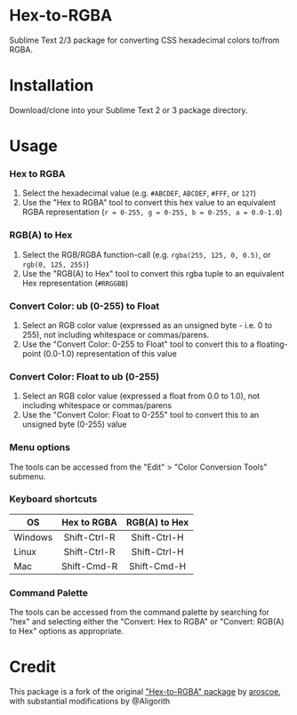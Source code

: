 Hex-to-RGBA
===========

Sublime Text 2/3 package for converting CSS hexadecimal colors to/from RGBA.

Installation
============

Download/clone into your Sublime Text 2 or 3 package directory.


Usage
=====

###  Hex to RGBA
1. Select the hexadecimal value (e.g. `#ABCDEF`, `ABCDEF`, `#FFF`, or `127`)
2. Use the "Hex to RGBA" tool to convert this hex value to an equivalent RGBA representation 
  (`r = 0-255, g = 0-255, b = 0-255, a = 0.0-1.0`)

### RGB(A) to Hex
1. Select the RGB/RGBA function-call (e.g. `rgba(255, 125, 0, 0.5)`, or `rgb(0, 125, 255)`)
2. Use the "RGB(A) to Hex" tool to convert this rgba tuple to an equivalent Hex representation (`#RRGGBB`)

### Convert Color: ub (0-255) to Float
1. Select an RGB color value (expressed as an unsigned byte - i.e. 0 to 255), not including whitespace or commas/parens.
2. Use the "Convert Color: 0-255 to Float" tool to convert this to a floating-point (0.0-1.0) representation of this value

### Convert Color: Float to ub (0-255)
1. Select an RGB color value (expressed a float from 0.0 to 1.0), not including whitespace or commas/parens
2. Use the "Convert Color: Float to 0-255" tool to convert this to an unsigned byte (0-255) value


### Menu options
The tools can be accessed from the "Edit" > "Color Conversion Tools" submenu.


### Keyboard shortcuts

 OS     | Hex to RGBA  | RGB(A) to Hex
------- | :----------: | :------------:
Windows | Shift-Ctrl-R | Shift-Ctrl-H
Linux   | Shift-Ctrl-R | Shift-Ctrl-H
Mac     | Shift-Cmd-R  | Shift-Cmd-H

### Command Palette

The tools can be accessed from the command palette by searching for "hex" and selecting
either the "Convert: Hex to RGBA" or "Convert: RGB(A) to Hex" options as appropriate.


Credit
======

This package is a fork of the original ["Hex-to-RGBA" package][4] by [aroscoe][5],
with substantial modifications by @Aligorith

[1]: http://wbond.net/sublime_packages/package_control
[2]: https://github.com/atadams/Hex-to-HSL-Color/
[3]: https://github.com/atadams/
[4]: https://github.com/aroscoe/Hex-to-RGBA
[5]: https://github.com/aroscoe

